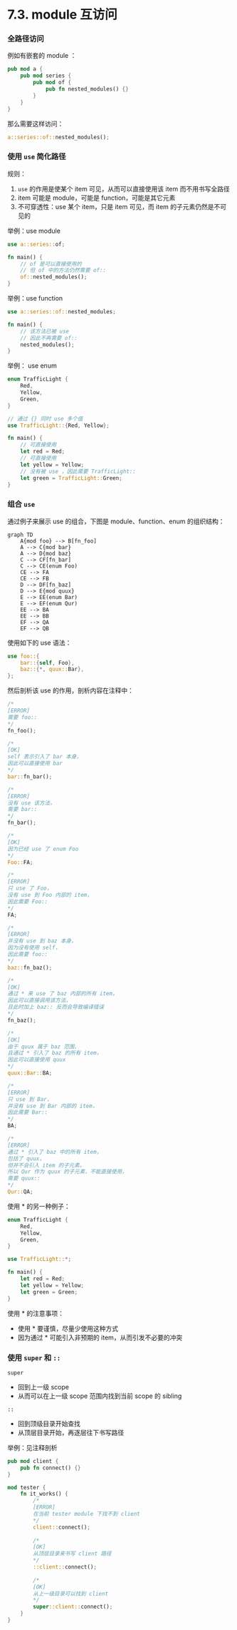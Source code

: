 # 7.3. module 互访问

### 全路径访问

例如有嵌套的 module ：
```rust
pub mod a {
    pub mod series {
        pub mod of {
            pub fn nested_modules() {}
        }
    }
}
```

那么需要这样访问：
```rust
a::series::of::nested_modules();
```

### 使用 ```use``` 简化路径

规则：
1. ```use``` 的作用是使某个 item 可见，从而可以直接使用该 item 而不用书写全路径
2. item 可能是 module，可能是 function，可能是其它元素
3. 不可穿透性：use 某个 item，只是 item 可见，而 item 的子元素仍然是不可见的

举例：use module
```rust
use a::series::of;

fn main() {
    // of 是可以直接使用的
    // 但 of 中的方法仍然需要 of::
    of::nested_modules();
}
```

举例：use function
```rust
use a::series::of::nested_modules;

fn main() {
    // 该方法已被 use
    // 因此不再需要 of::
    nested_modules();
}
```

举例： use enum
```rust
enum TrafficLight {
    Red,
    Yellow,
    Green,
}

// 通过 {} 同时 use 多个值
use TrafficLight::{Red, Yellow};

fn main() {
    // 可直接使用
    let red = Red;
    // 可直接使用
    let yellow = Yellow;
    // 没有被 use ，因此需要 TrafficLight::
    let green = TrafficLight::Green;
}
```

### 组合 ```use```

通过例子来展示 use 的组合，下图是 module、function、enum 的组织结构：

```
graph TD
    A{mod foo} --> B[fn_foo]
    A --> C{mod bar}
    A --> D{mod baz}
    C --> CF[fn_bar]
    C --> CE(enum Foo)
    CE --> FA
    CE --> FB
    D --> DF[fn_baz]
    D --> E{mod quux}
    E --> EE(enum Bar)
    E --> EF(enum Qur)
    EE --> BA
    EE --> BB
    EF --> QA
    EF --> QB
```

使用如下的 use 语法：
```rust
use foo::{
    bar::{self, Foo},
    baz::{*, quux::Bar},
};
```

然后剖析该 use 的作用，剖析内容在注释中：
```rust
/*
[ERROR]
需要 foo::
*/
fn_foo();

/*
[OK]
self 表示引入了 bar 本身，
因此可以直接使用 bar
*/
bar::fn_bar();

/*
[ERROR]
没有 use 该方法，
需要 bar::
*/
fn_bar();

/*
[OK]
因为已经 use 了 enum Foo
*/
Foo::FA;

/*
[ERROR]
只 use 了 Foo，
没有 use 到 Foo 内部的 item，
因此需要 Foo::
*/
FA;

/*
[ERROR]
并没有 use 到 baz 本身，
因为没有使用 self，
因此需要 foo::
*/
baz::fn_baz();

/*
[OK]
通过 * 来 use 了 baz 内部的所有 item，
因此可以直接调用该方法，
且此时加上 baz:: 反而会导致编译错误
*/
fn_baz();

/*
[OK]
由于 quux 属于 baz 范围，
且通过 * 引入了 baz 的所有 item，
因此可以直接使用 quux
*/
quux::Bar::BA;

/*
[ERROR]
只 use 到 Bar，
并没有 use 到 Bar 内部的 item，
因此需要 Bar::
*/
BA;

/*
[ERROR]
通过 * 引入了 baz 中的所有 item，
包括了 quux，
但并不会引入 item 的子元素，
所以 Qur 作为 quux 的子元素，不能直接使用，
需要 quux::
*/
Qur::QA;
```

使用 * 的另一种例子：
```rust
enum TrafficLight {
    Red,
    Yellow,
    Green,
}

use TrafficLight::*;

fn main() {
    let red = Red;
    let yellow = Yellow;
    let green = Green;
}
```

使用 * 的注意事项：
- 使用 * 要谨慎，尽量少使用这种方式
- 因为通过 * 可能引入非预期的 item，从而引发不必要的冲突

### 使用 ```super``` 和 ```::```

```super```
- 回到上一级 scope
- 从而可以在上一级 scope 范围内找到当前 scope 的 sibling

```::```
- 回到顶级目录开始查找
- 从顶层目录开始，再逐层往下书写路径

举例：见注释剖析
```rust
pub mod client {
    pub fn connect() {}
}

mod tester {
    fn it_works() {
        /*
        [ERROR]
        在当前 tester module 下找不到 client
        */
        client::connect();
        
        /*
        [OK]
        从顶层目录来书写 client 路径
        */
        ::client::connect();
        
        /*
        [OK]
        从上一级目录可以找到 client
        */
        super::client::connect();
    }
}
```